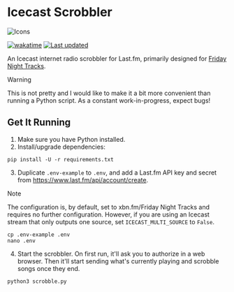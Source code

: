 # Icecast Scrobbler
![Icons](https://skillicons.dev/icons?i=py)

[![wakatime](https://wakatime.com/badge/github/burritosoftware/Icecast-Scrobbler.svg)](https://wakatime.com/badge/github/burritosoftware/Icecast-Scrobbler) [![Last updated](https://img.shields.io/github/last-commit/burritosoftware/Icecast-Scrobbler/master?logo=github&label=last%20updated)](https://github.com/burritosoftware/Icecast-Scrobbler/commits/master)

An Icecast internet radio scrobbler for Last.fm, primarily designed for [Friday Night Tracks](https://fridaynighttracks.com).

> [!WARNING]  
> This is not pretty and I would like to make it a bit more convenient than running a Python script. As a constant work-in-progress, expect bugs!

## Get It Running
1. Make sure you have Python installed.
2. Install/upgrade dependencies:
```
pip install -U -r requirements.txt
```
3. Duplicate `.env-example` to `.env`, and add a Last.fm API key and secret from https://www.last.fm/api/account/create.
> [!NOTE]  
> The configuration is, by default, set to xbn.fm/Friday Night Tracks and requires no further configuration. However, if you are using an Icecast stream that only outputs one source, set `ICECAST_MULTI_SOURCE` to `False`.
```
cp .env-example .env
nano .env
```
4. Start the scrobbler. On first run, it'll ask you to authorize in a web browser. Then it'll start sending what's currently playing and scrobble songs once they end.
```
python3 scrobble.py
```